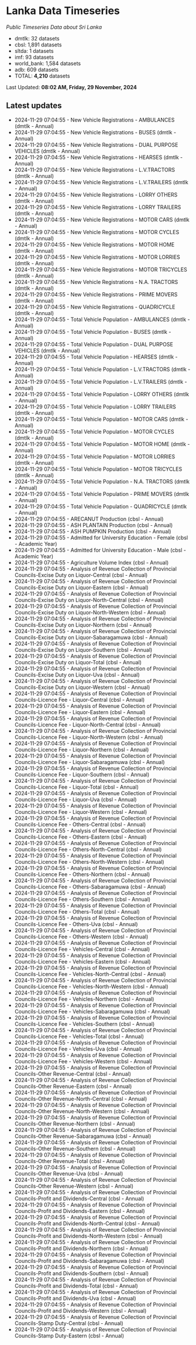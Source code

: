 # Lanka Data Timeseries
*Public Timeseries Data about Sri Lanka*

* dmtlk: 32 datasets
* cbsl: 1,891 datasets
* sltda: 1 datasets
* imf: 93 datasets
* world_bank: 1,584 datasets
* adb: 609 datasets
* TOTAL: **4,210** datasets

Last Updated: **08:02 AM, Friday, 29 November, 2024**

## Latest updates

* 2024-11-29 07:04:55 - New Vehicle Registrations - AMBULANCES (dmtlk - Annual)
* 2024-11-29 07:04:55 - New Vehicle Registrations - BUSES (dmtlk - Annual)
* 2024-11-29 07:04:55 - New Vehicle Registrations - DUAL PURPOSE VEHICLES (dmtlk - Annual)
* 2024-11-29 07:04:55 - New Vehicle Registrations - HEARSES (dmtlk - Annual)
* 2024-11-29 07:04:55 - New Vehicle Registrations - L.V.TRACTORS (dmtlk - Annual)
* 2024-11-29 07:04:55 - New Vehicle Registrations - L.V.TRAILERS (dmtlk - Annual)
* 2024-11-29 07:04:55 - New Vehicle Registrations - LORRY OTHERS (dmtlk - Annual)
* 2024-11-29 07:04:55 - New Vehicle Registrations - LORRY TRAILERS (dmtlk - Annual)
* 2024-11-29 07:04:55 - New Vehicle Registrations - MOTOR CARS (dmtlk - Annual)
* 2024-11-29 07:04:55 - New Vehicle Registrations - MOTOR CYCLES (dmtlk - Annual)
* 2024-11-29 07:04:55 - New Vehicle Registrations - MOTOR HOME (dmtlk - Annual)
* 2024-11-29 07:04:55 - New Vehicle Registrations - MOTOR LORRIES (dmtlk - Annual)
* 2024-11-29 07:04:55 - New Vehicle Registrations - MOTOR TRICYCLES (dmtlk - Annual)
* 2024-11-29 07:04:55 - New Vehicle Registrations - N.A. TRACTORS (dmtlk - Annual)
* 2024-11-29 07:04:55 - New Vehicle Registrations - PRIME MOVERS (dmtlk - Annual)
* 2024-11-29 07:04:55 - New Vehicle Registrations - QUADRICYCLE (dmtlk - Annual)
* 2024-11-29 07:04:55 - Total Vehicle Population - AMBULANCES (dmtlk - Annual)
* 2024-11-29 07:04:55 - Total Vehicle Population - BUSES (dmtlk - Annual)
* 2024-11-29 07:04:55 - Total Vehicle Population - DUAL PURPOSE VEHICLES (dmtlk - Annual)
* 2024-11-29 07:04:55 - Total Vehicle Population - HEARSES (dmtlk - Annual)
* 2024-11-29 07:04:55 - Total Vehicle Population - L.V.TRACTORS (dmtlk - Annual)
* 2024-11-29 07:04:55 - Total Vehicle Population - L.V.TRAILERS (dmtlk - Annual)
* 2024-11-29 07:04:55 - Total Vehicle Population - LORRY OTHERS (dmtlk - Annual)
* 2024-11-29 07:04:55 - Total Vehicle Population - LORRY TRAILERS (dmtlk - Annual)
* 2024-11-29 07:04:55 - Total Vehicle Population - MOTOR CARS (dmtlk - Annual)
* 2024-11-29 07:04:55 - Total Vehicle Population - MOTOR CYCLES (dmtlk - Annual)
* 2024-11-29 07:04:55 - Total Vehicle Population - MOTOR HOME (dmtlk - Annual)
* 2024-11-29 07:04:55 - Total Vehicle Population - MOTOR LORRIES (dmtlk - Annual)
* 2024-11-29 07:04:55 - Total Vehicle Population - MOTOR TRICYCLES (dmtlk - Annual)
* 2024-11-29 07:04:55 - Total Vehicle Population - N.A. TRACTORS (dmtlk - Annual)
* 2024-11-29 07:04:55 - Total Vehicle Population - PRIME MOVERS (dmtlk - Annual)
* 2024-11-29 07:04:55 - Total Vehicle Population - QUADRICYCLE (dmtlk - Annual)
* 2024-11-29 07:04:55 - ARECANUT Production (cbsl - Annual)
* 2024-11-29 07:04:55 - ASH PLANTAIN Production (cbsl - Annual)
* 2024-11-29 07:04:55 - ASH PUMPKIN Production (cbsl - Annual)
* 2024-11-29 07:04:55 - Admitted for University Education - Female (cbsl - Academic Year)
* 2024-11-29 07:04:55 - Admitted for University Education - Male (cbsl - Academic Year)
* 2024-11-29 07:04:55 - Agriculture Volume Index (cbsl - Annual)
* 2024-11-29 07:04:55 - Analysis of Revenue Collection of Provincial Councils-Excise Duty on Liquor-Central (cbsl - Annual)
* 2024-11-29 07:04:55 - Analysis of Revenue Collection of Provincial Councils-Excise Duty on Liquor-Eastern (cbsl - Annual)
* 2024-11-29 07:04:55 - Analysis of Revenue Collection of Provincial Councils-Excise Duty on Liquor-North-Central (cbsl - Annual)
* 2024-11-29 07:04:55 - Analysis of Revenue Collection of Provincial Councils-Excise Duty on Liquor-North-Western (cbsl - Annual)
* 2024-11-29 07:04:55 - Analysis of Revenue Collection of Provincial Councils-Excise Duty on Liquor-Northern (cbsl - Annual)
* 2024-11-29 07:04:55 - Analysis of Revenue Collection of Provincial Councils-Excise Duty on Liquor-Sabaragamuwa (cbsl - Annual)
* 2024-11-29 07:04:55 - Analysis of Revenue Collection of Provincial Councils-Excise Duty on Liquor-Southern (cbsl - Annual)
* 2024-11-29 07:04:55 - Analysis of Revenue Collection of Provincial Councils-Excise Duty on Liquor-Total (cbsl - Annual)
* 2024-11-29 07:04:55 - Analysis of Revenue Collection of Provincial Councils-Excise Duty on Liquor-Uva (cbsl - Annual)
* 2024-11-29 07:04:55 - Analysis of Revenue Collection of Provincial Councils-Excise Duty on Liquor-Western (cbsl - Annual)
* 2024-11-29 07:04:55 - Analysis of Revenue Collection of Provincial Councils-Licence Fee - Liquor-Central (cbsl - Annual)
* 2024-11-29 07:04:55 - Analysis of Revenue Collection of Provincial Councils-Licence Fee - Liquor-Eastern (cbsl - Annual)
* 2024-11-29 07:04:55 - Analysis of Revenue Collection of Provincial Councils-Licence Fee - Liquor-North-Central (cbsl - Annual)
* 2024-11-29 07:04:55 - Analysis of Revenue Collection of Provincial Councils-Licence Fee - Liquor-North-Western (cbsl - Annual)
* 2024-11-29 07:04:55 - Analysis of Revenue Collection of Provincial Councils-Licence Fee - Liquor-Northern (cbsl - Annual)
* 2024-11-29 07:04:55 - Analysis of Revenue Collection of Provincial Councils-Licence Fee - Liquor-Sabaragamuwa (cbsl - Annual)
* 2024-11-29 07:04:55 - Analysis of Revenue Collection of Provincial Councils-Licence Fee - Liquor-Southern (cbsl - Annual)
* 2024-11-29 07:04:55 - Analysis of Revenue Collection of Provincial Councils-Licence Fee - Liquor-Total (cbsl - Annual)
* 2024-11-29 07:04:55 - Analysis of Revenue Collection of Provincial Councils-Licence Fee - Liquor-Uva (cbsl - Annual)
* 2024-11-29 07:04:55 - Analysis of Revenue Collection of Provincial Councils-Licence Fee - Liquor-Western (cbsl - Annual)
* 2024-11-29 07:04:55 - Analysis of Revenue Collection of Provincial Councils-Licence Fee - Others-Central (cbsl - Annual)
* 2024-11-29 07:04:55 - Analysis of Revenue Collection of Provincial Councils-Licence Fee - Others-Eastern (cbsl - Annual)
* 2024-11-29 07:04:55 - Analysis of Revenue Collection of Provincial Councils-Licence Fee - Others-North-Central (cbsl - Annual)
* 2024-11-29 07:04:55 - Analysis of Revenue Collection of Provincial Councils-Licence Fee - Others-North-Western (cbsl - Annual)
* 2024-11-29 07:04:55 - Analysis of Revenue Collection of Provincial Councils-Licence Fee - Others-Northern (cbsl - Annual)
* 2024-11-29 07:04:55 - Analysis of Revenue Collection of Provincial Councils-Licence Fee - Others-Sabaragamuwa (cbsl - Annual)
* 2024-11-29 07:04:55 - Analysis of Revenue Collection of Provincial Councils-Licence Fee - Others-Southern (cbsl - Annual)
* 2024-11-29 07:04:55 - Analysis of Revenue Collection of Provincial Councils-Licence Fee - Others-Total (cbsl - Annual)
* 2024-11-29 07:04:55 - Analysis of Revenue Collection of Provincial Councils-Licence Fee - Others-Uva (cbsl - Annual)
* 2024-11-29 07:04:55 - Analysis of Revenue Collection of Provincial Councils-Licence Fee - Others-Western (cbsl - Annual)
* 2024-11-29 07:04:55 - Analysis of Revenue Collection of Provincial Councils-Licence Fee - Vehicles-Central (cbsl - Annual)
* 2024-11-29 07:04:55 - Analysis of Revenue Collection of Provincial Councils-Licence Fee - Vehicles-Eastern (cbsl - Annual)
* 2024-11-29 07:04:55 - Analysis of Revenue Collection of Provincial Councils-Licence Fee - Vehicles-North-Central (cbsl - Annual)
* 2024-11-29 07:04:55 - Analysis of Revenue Collection of Provincial Councils-Licence Fee - Vehicles-North-Western (cbsl - Annual)
* 2024-11-29 07:04:55 - Analysis of Revenue Collection of Provincial Councils-Licence Fee - Vehicles-Northern (cbsl - Annual)
* 2024-11-29 07:04:55 - Analysis of Revenue Collection of Provincial Councils-Licence Fee - Vehicles-Sabaragamuwa (cbsl - Annual)
* 2024-11-29 07:04:55 - Analysis of Revenue Collection of Provincial Councils-Licence Fee - Vehicles-Southern (cbsl - Annual)
* 2024-11-29 07:04:55 - Analysis of Revenue Collection of Provincial Councils-Licence Fee - Vehicles-Total (cbsl - Annual)
* 2024-11-29 07:04:55 - Analysis of Revenue Collection of Provincial Councils-Licence Fee - Vehicles-Uva (cbsl - Annual)
* 2024-11-29 07:04:55 - Analysis of Revenue Collection of Provincial Councils-Licence Fee - Vehicles-Western (cbsl - Annual)
* 2024-11-29 07:04:55 - Analysis of Revenue Collection of Provincial Councils-Other Revenue-Central (cbsl - Annual)
* 2024-11-29 07:04:55 - Analysis of Revenue Collection of Provincial Councils-Other Revenue-Eastern (cbsl - Annual)
* 2024-11-29 07:04:55 - Analysis of Revenue Collection of Provincial Councils-Other Revenue-North-Central (cbsl - Annual)
* 2024-11-29 07:04:55 - Analysis of Revenue Collection of Provincial Councils-Other Revenue-North-Western (cbsl - Annual)
* 2024-11-29 07:04:55 - Analysis of Revenue Collection of Provincial Councils-Other Revenue-Northern (cbsl - Annual)
* 2024-11-29 07:04:55 - Analysis of Revenue Collection of Provincial Councils-Other Revenue-Sabaragamuwa (cbsl - Annual)
* 2024-11-29 07:04:55 - Analysis of Revenue Collection of Provincial Councils-Other Revenue-Southern (cbsl - Annual)
* 2024-11-29 07:04:55 - Analysis of Revenue Collection of Provincial Councils-Other Revenue-Total (cbsl - Annual)
* 2024-11-29 07:04:55 - Analysis of Revenue Collection of Provincial Councils-Other Revenue-Uva (cbsl - Annual)
* 2024-11-29 07:04:55 - Analysis of Revenue Collection of Provincial Councils-Other Revenue-Western (cbsl - Annual)
* 2024-11-29 07:04:55 - Analysis of Revenue Collection of Provincial Councils-Profit and Dividends-Central (cbsl - Annual)
* 2024-11-29 07:04:55 - Analysis of Revenue Collection of Provincial Councils-Profit and Dividends-Eastern (cbsl - Annual)
* 2024-11-29 07:04:55 - Analysis of Revenue Collection of Provincial Councils-Profit and Dividends-North-Central (cbsl - Annual)
* 2024-11-29 07:04:55 - Analysis of Revenue Collection of Provincial Councils-Profit and Dividends-North-Western (cbsl - Annual)
* 2024-11-29 07:04:55 - Analysis of Revenue Collection of Provincial Councils-Profit and Dividends-Northern (cbsl - Annual)
* 2024-11-29 07:04:55 - Analysis of Revenue Collection of Provincial Councils-Profit and Dividends-Sabaragamuwa (cbsl - Annual)
* 2024-11-29 07:04:55 - Analysis of Revenue Collection of Provincial Councils-Profit and Dividends-Southern (cbsl - Annual)
* 2024-11-29 07:04:55 - Analysis of Revenue Collection of Provincial Councils-Profit and Dividends-Total (cbsl - Annual)
* 2024-11-29 07:04:55 - Analysis of Revenue Collection of Provincial Councils-Profit and Dividends-Uva (cbsl - Annual)
* 2024-11-29 07:04:55 - Analysis of Revenue Collection of Provincial Councils-Profit and Dividends-Western (cbsl - Annual)
* 2024-11-29 07:04:55 - Analysis of Revenue Collection of Provincial Councils-Stamp Duty-Central (cbsl - Annual)
* 2024-11-29 07:04:55 - Analysis of Revenue Collection of Provincial Councils-Stamp Duty-Eastern (cbsl - Annual)